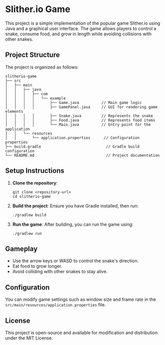 # Slither.io Game

This project is a simple implementation of the popular game Slither.io using Java and a graphical user interface. The game allows players to control a snake, consume food, and grow in length while avoiding collisions with other snakes.

## Project Structure

The project is organized as follows:

```
slitherio-game
├── src
│   ├── main
│   │   ├── java
│   │   │   ├── com
│   │   │   │   └── example
│   │   │   │       ├── Game.java          // Main game logic
│   │   │   │       ├── GamePanel.java     // GUI for rendering game elements
│   │   │   │       ├── Snake.java         // Represents the snake
│   │   │   │       ├── Food.java          // Represents food items
│   │   │   │       └── Main.java          // Entry point for the application
│   │   └── resources
│   │       └── application.properties      // Configuration properties
├── build.gradle                             // Gradle build configuration
└── README.md                                // Project documentation
```

## Setup Instructions

1. **Clone the repository**:
   ```
   git clone <repository-url>
   cd slitherio-game
   ```

2. **Build the project**:
   Ensure you have Gradle installed, then run:
   ```
   ./gradlew build
   ```

3. **Run the game**:
   After building, you can run the game using:
   ```
   ./gradlew run
   ```

## Gameplay

- Use the arrow keys or WASD to control the snake's direction.
- Eat food to grow longer.
- Avoid colliding with other snakes to stay alive.

## Configuration

You can modify game settings such as window size and frame rate in the `src/main/resources/application.properties` file.

## License

This project is open-source and available for modification and distribution under the MIT License.